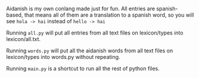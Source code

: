 Aidanish is my own conlang made just for fun.
All entries are spanish-based, that means all of them are a translation to a spanish word, so you will see `hola -> hai` instead of `hello -> hai`

Running `all.py` will put all entries from all text files on lexicon/types into lexicon/all.txt.

Running `words.py` will put all the aidanish words from all text files on lexicon/types into words.py without repeating.

Running `main.py` is a shortcut to run all the rest of python files.